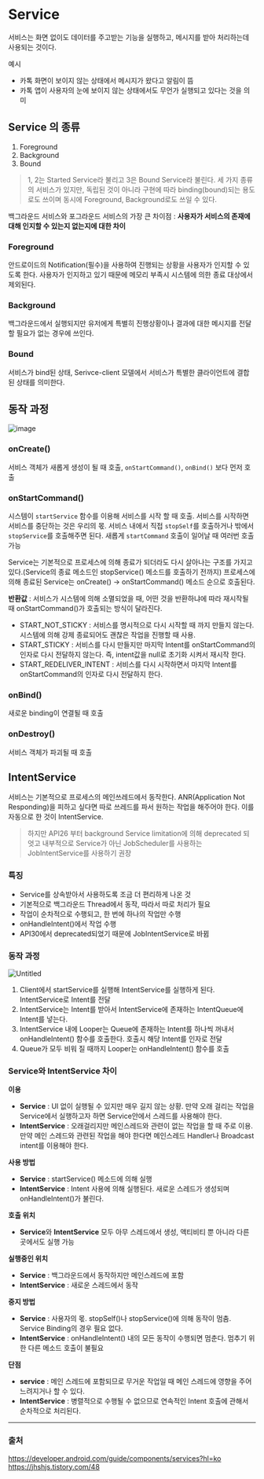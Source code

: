 # Service
서비스는 화면 없이도 데이터를 주고받는 기능을 실행하고, 메시지를 받아 처리하는데 사용되는 것이다.

예시

+ 카톡 화면이 보이지 않는 상태에서 메시지가 왔다고 알림이 뜸
+ 카톡 앱이 사용자의 눈에 보이지 않는 상태에서도 무언가 실행되고 있다는 것을 의미

## Service 의 종류
1. Foreground
2. Background
3. Bound
> 1, 2는 Started Service라 불리고 3은 Bound Service라 불린다.
> 세 가지 종류의 서비스가 있지만, 독립된 것이 아니라 구현에 따라 binding(bound)되는 용도로도 쓰이며 동시에 Foreground, Background로도 쓰일 수 있다.

백그라운드 서비스와 포그라운드 서비스의 가장 큰 차이점 : **사용자가 서비스의 존재에 대해 인지할 수 있는지 없는지에 대한 차이**

### Foreground
안드로이드의 Notification(필수)을 사용하여 진행되는 상황을 사용자가 인지할 수 있도록 한다. 사용자가 인지하고 있기 때문에 메모리 부족시 시스템에 의한 종료 대상에서 제외된다.

### Background
백그라운드에서 실행되지만 유저에게 특별히 진행상황이나 결과에 대한 메시지를 전달할 필요가 없는 경우에 쓰인다.

### Bound
서비스가 bind된 상태, Serivce-client 모델에서 서비스가 특별한 클라이언트에 결합된 상태를 의미한다.

## 동작 과정
![image](https://user-images.githubusercontent.com/33089715/116812086-c17c1000-ab87-11eb-8653-c5d0fb3420fc.png)

### onCreate()
서비스 객체가 새롭게 생성이 될 때 호출, `onStartCommand()`, `onBind()` 보다 먼저 호출

### onStartCommand()
시스템이 `startService` 함수를 이용해 서비스를 시작 할 때 호출. 서비스를 시작하면 서비스를 중단하는 것은 우리의 몫. 서비스 내에서 직접 `stopSelf`를 호출하거나 밖에서 `stopService`를 호출해주면 된다. 새롭게 `startCommand` 호출이 일어날 때 여러번 호출 가능

Service는 기본적으로 프로세스에 의해 종료가 되더라도 다시 살아나는 구조를 가지고 있다.(Service의 종료 메소드인 stopService() 메소드를 호출하기 전까지) 프로세스에 의해 종료된 Service는 onCreate() -> onStartCommand() 메소드 순으로 호출된다.

**반환값** : 서비스가 시스템에 의해 소멸되었을 때, 어떤 것을 반환하냐에 따라 재시작될 때 onStartCommand()가 호출되는 방식이 달라진다.
+ START_NOT_STICKY : 서비스를 명시적으로 다시 시작할 때 까지 만들지 않는다. 시스템에 의해 강제 종료되어도 괜찮은 작업을 진행할 때 사용.
+ START_STICKY : 서비스를 다시 만들지만 마지막 Intent를 onStartCommand의 인자로 다시 전달하지 않는다. 즉, intent값을 null로 초기화 시켜서 재시작 한다.
+ START_REDELIVER_INTENT : 서비스를 다시 시작하면서 마지막 Intent를 onStartCommand의 인자로 다시 전달하지 한다.

### onBind()
새로운 binding이 연결될 때 호출

### onDestroy()
서비스 객체가 파괴될 때 호출

## IntentService

서비스는 기본적으로 프로세스의 메인쓰레드에서 동작한다. ANR(Application Not Responding)을 피하고 싶다면 따로 쓰레드를 파서 원하는 작업을 해주어야 한다. 이를 자동으로 한 것이 IntentService. 
> 하지만 API26 부터 background Service limitation에 의해 deprecated 되엇고 내부적으로 Service가 아닌 JobScheduler를 사용하는 JobIntentService를 사용하기 권장
### 특징
- Service를 상속받아서 사용하도록 조금 더 편리하게 나온 것
- 기본적으로 백그라운드 Thread에서 동작, 따라서 따로 처리가 필요
- 작업이 순차적으로 수행되고, 한 번에 하나의 작업만 수행
- onHandleIntent()에서 작업 수행
- API30에서 deprecated되었기 때문에 JobIntentService로 바뀜

### 동작 과정
![Untitled](https://user-images.githubusercontent.com/33089715/116812236-b7a6dc80-ab88-11eb-8967-e7353398f3e5.png)

1. Client에서 startService를 실행해 IntentService를 실행하게 된다. IntentService로 Intent를 전달
2. IntentService는 Intent를 받아서 IntentService에 존재하는 IntentQueue에 Intent를 넣는다.
3. IntentService 내에 Looper는 Queue에 존재하는 Intent를 하나씩 꺼내서 onHandleIntent() 함수를 호출한다. 호출시 해당 Intent를 인자로 전달
4. Queue가 모두 비워 질 때까지 Looper는 onHandleIntent() 함수를 호출

### Service와 IntentService 차이
**이용**

- **Service** : UI 없이 실행될 수 있지만 매우 길지 않는 상황. 만약 오래 걸리는 작업을 Service에서 실행하고자 하면 Service안에서 스레드를 사용해야 한다.
- **IntentService** : 오래걸리지만 메인스레드와 관련이 없는 작업을 할 때 주로 이용. 만약 메인 스레드와 관련된 작업을 해야 한다면 메인스레드 Handler나 Broadcast intent를 이용해야 한다.

**사용 방법**

- **Service** : startService() 메소드에 의해 실행
- **IntentService** : Intent 사용에 의해 실행된다. 새로운 스레드가 생성되며 onHandleIntent()가 불린다.

**호출 위치**

- **Service**와 **IntentService** 모두 아무 스레드에서 생성, 액티비티 뿐 아니라 다른 곳에서도 실행 가능

**실행중인 위치**

- **Service** : 백그라운드에서 동작하지만 메인스레드에 포함
- **IntentService** : 새로운 스레드에서 동작

**중지 방법**

- **Service** : 사용자의 몫. stopSelf()나 stopService()에 의해 동작이 멈춤. Service Binding의 경우 필요 없다.
- **IntentService** : onHandleIntent() 내의 모든 동작이 수행되면 멈춘다. 멈추기 위한 다른 메소드 호출이 불필요

**단점**

- **service** : 메인 스레드에 포함되므로 무거운 작업일 때 메인 스레드에 영향을 주어 느려지거나 할 수 있다.
- **IntentService** : 병렬적으로 수행될 수 없으므로 연속적인 Intent 호출에 관해서 순차적으로 처리된다.
---
### 출처
https://developer.android.com/guide/components/services?hl=ko
https://jhshjs.tistory.com/48
